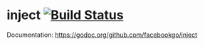 inject [![Build Status](https://secure.travis-ci.org/facebookgo/inject.png)](https://travis-ci.org/facebookgo/inject)
======

Documentation: https://godoc.org/github.com/facebookgo/inject
